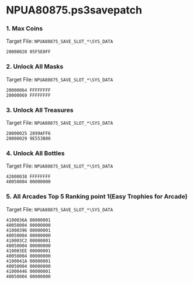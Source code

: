 # NPUA80875.ps3savepatch

### 1. Max Coins

Target File: `NPUA80875_SAVE_SLOT_*\SYS_DATA`

```
20000020 05F5E0FF
```

### 2. Unlock All Masks

Target File: `NPUA80875_SAVE_SLOT_*\SYS_DATA`

```
20000064 FFFFFFFF
20000069 FFFFFFFF
```

### 3. Unlock All Treasures

Target File: `NPUA80875_SAVE_SLOT_*\SYS_DATA`

```
20000025 2899AFF6
20000029 9E553B00
```

### 4. Unlock All Bottles

Target File: `NPUA80875_SAVE_SLOT_*\SYS_DATA`

```
42000038 FFFFFFFF
40050004 00000000
```

### 5. All Arcades Top 5 Ranking point 1(Easy Trophies for Arcade)

Target File: `NPUA80875_SAVE_SLOT_*\SYS_DATA`

```
4100036A 00000001
40050004 00000000
41000396 00000001
40050004 00000000
410003C2 00000001
40050004 00000000
410003EE 00000001
40050004 00000000
4100041A 00000001
40050004 00000000
41000446 00000001
40050004 00000000
```

